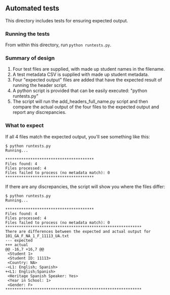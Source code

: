 ## Automated tests

This directory includes tests for ensuring expected output.

### Running the tests
From within this directory, run `python runtests.py`.

### Summary of design
1. Four test files are supplied, with made up student names in the filename.
2. A test metadata CSV is supplied with made up student metadata.
3. Four "expected output" files are added that have the expected result of running the header script.
4. A python script is provided that can be easily executed: "python runtests.py"
5. The script will run the add_headers_full_name.py script and then compare the actual output of the four files to the expected output and report any discrepancies.

### What to expect
If all 4 files match the expected output, you'll see something like this:

```
$ python runtests.py 
Running...

***************************************
Files found: 4
Files processed: 4
Files failed to process (no metadata match): 0
***************************************
```

If there are any discrepancies, the script will show you where the files differ:

```
$ python runtests.py 
Running...

***************************************
Files found: 4
Files processed: 4
Files failed to process (no metadata match): 0
************************************************************
There are differences between the expected and actual output for 101_GA_F_NA_1_F_11113_UA.txt
--- expected
+++ actual
@@ -16,7 +16,7 @@
 <Student 1>
 <Student ID: 11113>
 <Country: NA>
-<L1: English; Spanish>
+<L1: English;Spanish>
 <Heritage Spanish Speaker: Yes>
 <Year in School: 1>
 <Gender: F>
************************************************************
